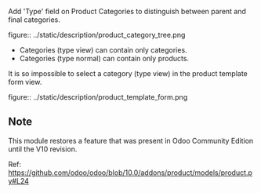 Add 'Type' field on Product Categories to distinguish between parent and
final categories.

figure:: ../static/description/product_category_tree.png

- Categories (type view) can contain only categories.
- Categories (type normal) can contain only products.

It is so impossible to select a category (type view) in the product
template form view.

figure:: ../static/description/product_template_form.png

## Note

This module restores a feature that was present in Odoo Community
Edition until the V10 revision.

Ref:
<https://github.com/odoo/odoo/blob/10.0/addons/product/models/product.py#L24>

